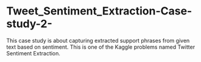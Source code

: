 # Tweet_Sentiment_Extraction-Case-study-2-
This case study is about capturing extracted support phrases from given text based on sentiment. This is one of the Kaggle problems named Twitter Sentiment Extraction.
